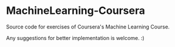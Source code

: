 # MachineLearning-Coursera

Source code for exercises of Coursera's Machine Learning Course.

Any suggestions for better implementation is welcome. :)

